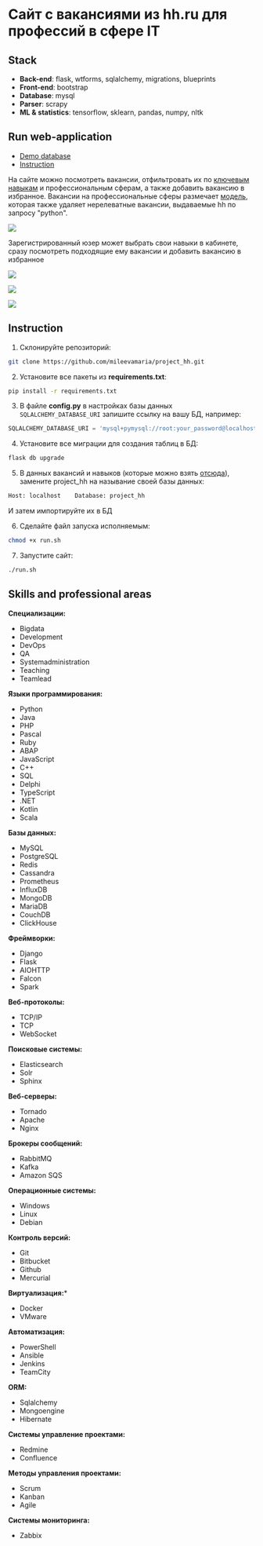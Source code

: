 # Сайт с вакансиями из hh.ru для профессий в сфере IT


## Stack
- **Back-end**: flask, wtforms, sqlalchemy, migrations, blueprints
- **Front-end**: bootstrap
- **Database**: mysql
- **Parser**: scrapy
- **ML & statistics**: tensorflow, sklearn, pandas, numpy, nltk 



## Run web-application
- [Demo database](https://github.com/mileevamaria/demo_database/tree/master/project_hh)
- [Instruction](#instruction)

На сайте можно посмотреть вакансии, отфильтровать их по [ключевым навыкам](#skills-and-professional-areas) и профессиональным сферам, а также добавить вакансию в избранное. Вакансии на профессиональные сферы размечает [модель](https://colab.research.google.com/drive/1BsP6crvOYPihdtJ_rIx7KEms7z6nm0UE), которая также удаляет нерелеватные вакансии, выдаваемые hh по запросу "python".

![](https://github.com/mileevamaria/project_hh/blob/master/img/homepage.png)

Зарегистрированный юзер может выбрать свои навыки в кабинете, сразу посмотреть подходящие ему вакансии и добавить вакансию в избранное

![](https://github.com/mileevamaria/project_hh/blob/master/img/profile.png)

![](https://github.com/mileevamaria/project_hh/blob/master/img/relevant_vacancies.png)

![](https://github.com/mileevamaria/project_hh/blob/master/img/favourites.png)



## Instruction

1. Cклонируйте репозиторий:
```bash 
git clone https://github.com/mileevamaria/project_hh.git
```
2. Установите все пакеты из **requirements.txt**:
```bash 
pip install -r requirements.txt
```
3. В файле **config.py** в настройках базы данных `SQLALCHEMY_DATABASE_URI` запишите ссылку на вашу БД, например:
```python
SQLALCHEMY_DATABASE_URI = 'mysql+pymysql://root:your_password@localhost:3306/name_of_bd'
```
4. Установите все миграции для создания таблиц в БД:
```bash 
flask db upgrade
```
5. В данных вакансий и навыков (которые можно взять [отсюда](https://github.com/mileevamaria/demo_database/tree/master/project_hh)), замените project_hh на называние своей базы данных:
```python 
Host: localhost    Database: project_hh
```
И затем импортируйте их в БД

6. Сделайте файл запуска исполняемым:
```bash 
chmod +x run.sh
```
7. Запустите сайт:
```bash 
./run.sh
```



## Skills and professional areas

**Специализации:**
- Bigdata
- Development
- DevOps
- QA
- Systemadministration
- Teaching
- Teamlead

**Языки программирования:**
- Python
- Java
- PHP
- Pascal
- Ruby
- ABAP
- JavaScript
- C++
- SQL
- Delphi
- TypeScript
- .NET
- Kotlin
- Scala

**Базы данных:**
- MySQL
- PostgreSQL
- Redis
- Cassandra
- Prometheus
- InfluxDB
- MongoDB
- MariaDB
- CouchDB
- ClickHouse

**Фреймворки:**
- Django
- Flask
- AIOHTTP
- Falcon
- Spark

**Веб-протоколы:**
- TCP/IP
- TCP
- WebSocket

**Поисковые системы:**
- Elasticsearch
- Solr
- Sphinx

**Веб-серверы:**
- Tornado
- Apache
- Nginx

**Брокеры сообщений:**
- RabbitMQ
- Kafka
- Amazon SQS

**Операционные системы:**
- Windows
- Linux
- Debian

**Контроль версий:**
- Git
- Bitbucket
- Github
- Mercurial

**Виртуализация:***
- Docker
- VMware

**Автоматизация:**
- PowerShell
- Ansible
- Jenkins
- TeamCity

**ORM:**
- Sqlalchemy
- Mongoengine
- Hibernate

**Системы управление проектами:**
- Redmine
- Confluence
 
**Методы управления проектами:**
- Scrum
- Kanban
- Agile
 
**Системы мониторинга:**
- Zabbix
